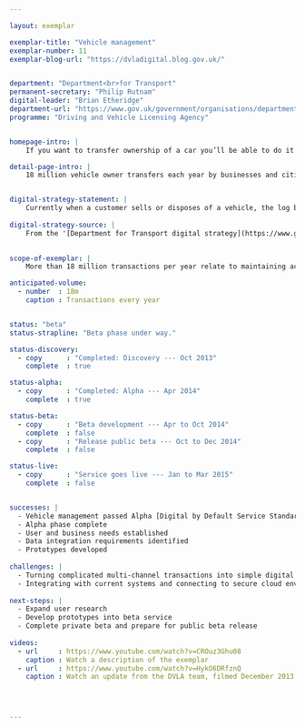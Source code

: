 ```yaml
---

layout: exemplar

exemplar-title: "Vehicle management"
exemplar-number: 11
exemplar-blog-url: "https://dvladigital.blog.gov.uk/"


department: "Department<br>for Transport"
permanent-secretary: "Philip Rutnam"
digital-leader: "Brian Etheridge"
department-url: "https://www.gov.uk/government/organisations/department-for-transport"
programme: "Driving and Vehicle Licensing Agency"


homepage-intro: |
    If you want to transfer ownership of a car you’ll be able to do it yourself online or using an intermediary

detail-page-intro: |
    18 million vehicle owner transfers each year by businesses and citizens


digital-strategy-statement: |
    Currently when a customer sells or disposes of a vehicle, the log book needs to be posted to DVLA to be updated. We will digitise this process so it can be carried out self-service or through an intermediary.
    
digital-strategy-source: |
    From the '[Department for Transport digital strategy](https://www.gov.uk/government/publications/department-for-transport-digital-strategy)' – December 2012
    

scope-of-exemplar: |
    More than 18 million transactions per year relate to maintaining accurate records of vehicles, their keepers, and personalised registrations.  These include disposal to trade, acquisition from trade, notification of change or death of a keeper, retention of a registration mark, and assigning a registration mark.  The Vehicle Management and Personalised Registration exemplars will deliver fully digital services for these transactions, and improve the quality and accuracy of data for DVLA and its external stakeholders.  

anticipated-volume:
  - number  : 18m
    caption : Transactions every year


status: "beta"
status-strapline: "Beta phase under way."

status-discovery:
  - copy      : "Completed: Discovery --- Oct 2013"
    complete  : true

status-alpha:
  - copy      : "Completed: Alpha --- Apr 2014"
    complete  : true

status-beta:
  - copy      : "Beta development --- Apr to Oct 2014"
    complete  : false
  - copy      : "Release public beta --- Oct to Dec 2014"
    complete  : false

status-live:
  - copy      : "Service goes live --- Jan to Mar 2015"
    complete  : false


successes: |
  - Vehicle management passed Alpha [Digital by Default Service Standard](https://www.gov.uk/service-manual/digital-by-default) assessment 
  - Alpha phase complete
  - User and business needs established
  - Data integration requirements identified
  - Prototypes developed
  
challenges: |
  - Turning complicated multi-channel transactions into simple digital services
  - Integrating with current systems and connecting to secure cloud environment
  
next-steps: |
  - Expand user research
  - Develop prototypes into beta service
  - Complete private beta and prepare for public beta release
  
videos:
  - url     : https://www.youtube.com/watch?v=CROuz3Ghu08
    caption : Watch a description of the exemplar
  - url     : https://www.youtube.com/watch?v=HykO6DRfznQ
    caption : Watch an update from the DVLA team, filmed December 2013




---
```




